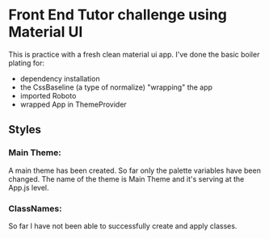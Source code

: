 # Front End Tutor challenge using Material UI
This is practice with a fresh clean material ui app. 
I've done the basic boiler plating for:
- dependency installation
- the CssBaseline (a type of normalize) "wrapping" the app
- imported Roboto
- wrapped App in ThemeProvider

## Styles

### Main Theme: 
A main theme has been created. So far only the palette variables have been changed. The name of the theme is Main Theme and it's serving at the App.js level.


### ClassNames:
So far I have not been able to successfully create and apply classes. 
